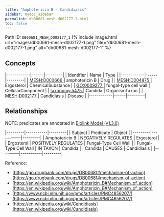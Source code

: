 ```yaml
---
title: "Amphotericin B - Candidiasis"
sidebar: mydoc_sidebar
permalink: db00681-mesh-d002177-1.html
toc: false 
---
```



Path ID: `DB00681_MESH_D002177_1`
{% include image.html url="images/db00681-mesh-d002177-1.png" file="db00681-mesh-d002177-1.png" alt="db00681-mesh-d002177-1" %}

## Concepts

|------------|------|---------|
| Identifier | Name | Type    |
|------------|------|---------|
| <a href="https://identifiers.org/MESH:D000666">MESH:D000666 </a> | amphotericin B | Drug |
| <a href="https://identifiers.org/MESH:D004875">MESH:D004875 </a> | Ergosterol | ChemicalSubstance |
| <a href="https://identifiers.org/GO:0009277">GO:0009277 </a> | fungal-type cell wall | CellularComponent |
| <a href="https://identifiers.org/taxonomy:5475">taxonomy:5475 </a> | Candida | OrganismTaxon |
| <a href="https://identifiers.org/MESH:D002177">MESH:D002177 </a> | Candidiasis | Disease |
|------------|------|---------|

## Relationships


NOTE: predicates are annotated in <a href="https://github.com/biolink/biolink-model/releases/tag/v1.3.0">Biolink Model (v1.3.0)</a>

|---------|-----------|---------|
| Subject | Predicate | Object  |
|---------|-----------|---------|
| Amphotericin B | NEGATIVELY REGULATES | Ergosterol |
| Ergosterol | POSITIVELY REGULATES | Fungal-Type Cell Wall |
| Fungal-Type Cell Wall | IN TAXON | Candida |
| Candida | CAUSES | Candidiasis |
|---------|-----------|---------|

Reference: 
  - [https://go.drugbank.com/drugs/DB00681#mechanism-of-action](https://go.drugbank.com/drugs/DB00681#mechanism-of-action)
  - [https://en.wikipedia.org/wiki/Amphotericin_B#Mechanism_of_action](https://en.wikipedia.org/wiki/Amphotericin_B#Mechanism_of_action)
  - [https://www.ncbi.nlm.nih.gov/pmc/articles/PMC4856207/](https://www.ncbi.nlm.nih.gov/pmc/articles/PMC4856207/)
  - [https://en.wikipedia.org/wiki/Candidiasis](https://en.wikipedia.org/wiki/Candidiasis)
